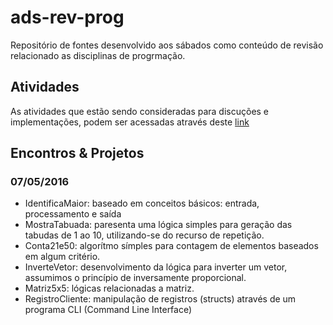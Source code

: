 # ads-rev-prog
Repositório de fontes desenvolvido aos sábados como conteúdo de revisão relacionado as disciplinas de progrmação.

## Atividades
As atividades que estão sendo consideradas para discuções e implementações, podem ser acessadas através deste [link](https://github.com/aulas-lab/ads-rev-prog/tree/master/atividades)

## Encontros & Projetos

### 07/05/2016
* IdentificaMaior: baseado em conceitos básicos: entrada, processamento e saída
* MostraTabuada: paresenta uma lógica simples para geração das tabudas de 1 ao 10, utilizando-se do recurso de repetição.
* Conta21e50: algorítmo símples para contagem de elementos baseados em algum critério.
* InverteVetor: desenvolvimento da lógica para inverter um vetor, assumimos o princípio de inversamente proporcional.
* Matriz5x5: lógicas relacionadas a matriz.
* RegistroCliente: manipulação de registros (structs) através de um programa CLI (Command Line Interface)
